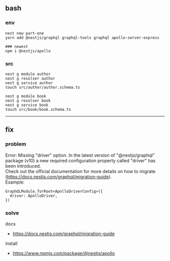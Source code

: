 ## bash

### env

```
nest new part-one
yarn add @nestjs/graphql graphql-tools graphql apollo-server-express

### newest
npm i @nestjs/apollo
```

### src

```
nest g module author
nest g resolver author
nest g service author
touch src/author/author.schema.ts

nest g module book
nest g resolver book
nest g service book
touch src/book/book.schema.ts
```

---

## fix

### problem

Error: Missing "driver" option. In the latest version of "@nestjs/graphql" package (v10) a new required configuration property called "driver" has been introduced. </br>
Check out the official documentation for more details on how to migrate (https://docs.nestjs.com/graphql/migration-guide). </br>
Example:

```
GraphQLModule.forRoot<ApolloDriverConfig>({
  driver: ApolloDriver,
})
```

### solve

docs

- https://docs.nestjs.com/graphql/migration-guide

install

- https://www.npmjs.com/package/@nestjs/apollo
